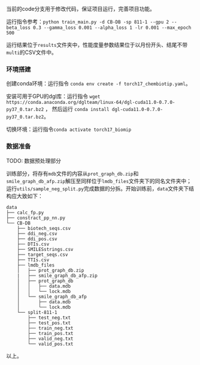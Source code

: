 当前的code分支用于修改代码，保证项目运行，完善项目功能。

运行指令参考：`python train_main.py -d CB-DB -sp 811-1 --gpu 2 --beta_loss 0.3 --gamma_loss 0.001 --alpha_loss 1 -lr 0.001 --max_epoch 500`

运行结果位于`results`文件夹中，性能度量参数结果位于以月份开头、结尾不带`multi`的CSV文件中。

### 环境搭建

创建conda环境：运行指令 `conda env create -f torch17_chembiotip.yaml`。

安装可用于GPU的dgl库：运行指令 `wget https://conda.anaconda.org/dglteam/linux-64/dgl-cuda11.0-0.7.0-py37_0.tar.bz2` ，
然后运行 `conda install dgl-cuda11.0-0.7.0-py37_0.tar.bz2`。

切换环境：运行指令`conda activate torch17_biomip`

### 数据准备

TODO: 数据预处理部分

训练部分，将存有`mdb`文件的内容从`prot_graph_db.zip`和`smile_graph_db_afp.zip`解压至同样位于`lmdb_files`文件夹下的同名文件夹中；运行`utils/sample_neg_split.py`完成数据的分拆。开始训练前，`data`文件夹下结构应大致如下：

```
data
├── calc_fp.py
├── constract_pp_nn.py
└── CB-DB
    ├── biotech_seqs.csv
    ├── ddi_neg.csv
    ├── ddi_pos.csv
    ├── DTIs.csv
    ├── SMILESstrings.csv
    ├── target_seqs.csv
    ├── TTIs.csv
    ├── lmdb_files
    │   ├── prot_graph_db.zip
    |   ├── smile_graph_db_afp.zip
    │   ├── prot_graph_db
    │   │   ├── data.mdb
    │   │   └── lock.mdb
    │   └── smile_graph_db_afp
    │       ├── data.mdb
    │       └── lock.mdb   
    └── split-811-1
        ├── test_neg.txt
        ├── test_pos.txt
        ├── train_neg.txt
        ├── train_pos.txt
        ├── valid_neg.txt
        └── valid_pos.txt

```
以上。